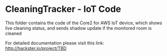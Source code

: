 # CleaningTracker - IoT Code

This folder contains the code of the Core2 for AWS IoT device, which shows live cleaning status, and sends shadow update if the monitored room is cleaned

For detailed documentation please visit this link: http://hackster.io/project/TBD
